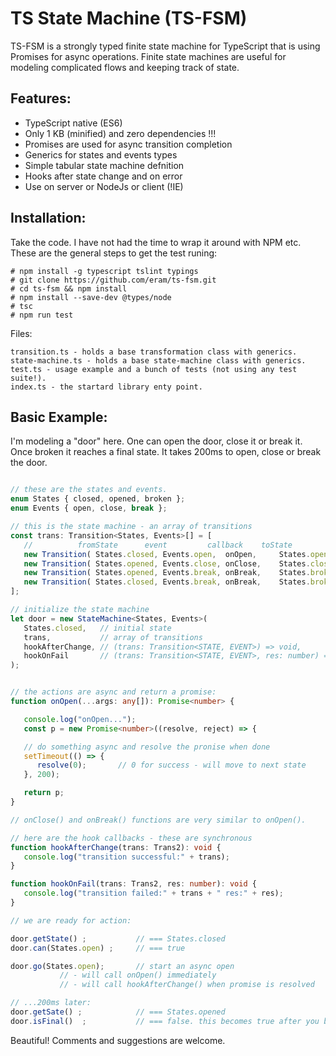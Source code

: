 
TS State Machine (TS-FSM)
==========================

TS-FSM is a strongly typed finite state machine for TypeScript that is using Promises for async operations. Finite state machines are useful for modeling complicated flows and keeping track of state.

Features:
----------
- TypeScript native (ES6)
- Only 1 KB (minified) and zero dependencies !!!
- Promises are used for async transition completion
- Generics for states and events types
- Simple tabular state machine defnition
- Hooks after state change and on error
- Use on server or NodeJs or client (!IE)

Installation:
----------
Take the code. I have not had the time to wrap it around with NPM etc. These are the general steps to get the test runing:
```script
# npm install -g typescript tslint typings
# git clone https://github.com/eram/ts-fsm.git
# cd ts-fsm && npm install
# npm install --save-dev @types/node
# tsc
# npm run test
```
Files:
```script
transition.ts - holds a base transformation class with generics.
state-machine.ts - holds a base state-machine class with generics.
test.ts - usage example and a bunch of tests (not using any test suite!). 
index.ts - the startard library enty point.
```

Basic Example:
--------------
I'm modeling a "door" here. One can open the door, close it or break it. Once broken it reaches a final state. It takes 200ms to open, close or break the door.

```typescript

// these are the states and events. 
enum States { closed, opened, broken };
enum Events { open, close, break };

// this is the state machine - an array of transitions
const trans: Transition<States, Events>[] = [
   //          fromState      event         callback    toState
   new Transition( States.closed, Events.open,  onOpen, 	States.opened   ),
   new Transition( States.opened, Events.close, onClose, 	States.closed   ),
   new Transition( States.opened, Events.break, onBreak, 	States.broken   ),
   new Transition( States.closed, Events.break, onBreak, 	States.broken   )
];

// initialize the state machine
let door = new StateMachine<States, Events>(
   States.closed,   // initial state
   trans,           // array of transitions 
   hookAfterChange, // (trans: Transition<STATE, EVENT>) => void,
   hookOnFail       // (trans: Transition<STATE, EVENT>, res: number) => void
);


// the actions are async and return a promise:
function onOpen(...args: any[]): Promise<number> {

   console.log("onOpen...");
   const p = new Promise<number>((resolve, reject) => {

   // do something async and resolve the pronise when done
   setTimeout(() => {
      resolve(0);		// 0 for success - will move to next state
   }, 200);

   return p;
}

// onClose() and onBreak() functions are very similar to onOpen().

// here are the hook callbacks - these are synchronous
function hookAfterChange(trans: Trans2): void {
   console.log("transition successful:" + trans);
}

function hookOnFail(trans: Trans2, res: number): void {
   console.log("transition failed:" + trans + " res:" + res);
}

// we are ready for action:

door.getState() ;           // === States.closed
door.can(States.open) ;     // === true

door.go(States.open);       // start an async open 
           // - will call onOpen() immediately
           // - will call hookAfterChange() when promise is resolved

// ...200ms later:
door.getSate() ;            // === States.opened
door.isFinal()	;           // === false. this becomes true after you break the door.

```
Beautiful!
Comments and suggestions are welcome.

